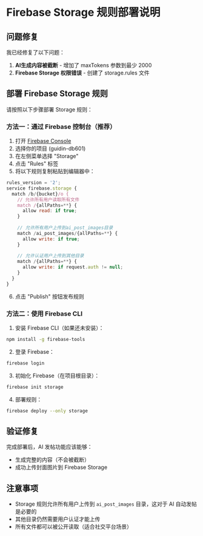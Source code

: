 # Firebase Storage 规则部署说明

## 问题修复

我已经修复了以下问题：

1. **AI生成内容被截断** - 增加了 maxTokens 参数到最少 2000
2. **Firebase Storage 权限错误** - 创建了 storage.rules 文件

## 部署 Firebase Storage 规则

请按照以下步骤部署 Storage 规则：

### 方法一：通过 Firebase 控制台（推荐）

1. 打开 [Firebase Console](https://console.firebase.google.com/)
2. 选择你的项目 (guidin-db601)
3. 在左侧菜单选择 "Storage"
4. 点击 "Rules" 标签
5. 将以下规则复制粘贴到编辑器中：

```javascript
rules_version = '2';
service firebase.storage {
  match /b/{bucket}/o {
    // 允许所有用户读取所有文件
    match /{allPaths=**} {
      allow read: if true;
    }
    
    // 允许所有用户上传到ai_post_images目录
    match /ai_post_images/{allPaths=**} {
      allow write: if true;
    }
    
    // 允许认证用户上传到其他目录
    match /{allPaths=**} {
      allow write: if request.auth != null;
    }
  }
}
```

6. 点击 "Publish" 按钮发布规则

### 方法二：使用 Firebase CLI

1. 安装 Firebase CLI（如果还未安装）：
```bash
npm install -g firebase-tools
```

2. 登录 Firebase：
```bash
firebase login
```

3. 初始化 Firebase（在项目根目录）：
```bash
firebase init storage
```

4. 部署规则：
```bash
firebase deploy --only storage
```

## 验证修复

完成部署后，AI 发帖功能应该能够：
- 生成完整的内容（不会被截断）
- 成功上传封面图片到 Firebase Storage

## 注意事项

- Storage 规则允许所有用户上传到 `ai_post_images` 目录，这对于 AI 自动发帖是必要的
- 其他目录仍然需要用户认证才能上传
- 所有文件都可以被公开读取（适合社交平台场景） 